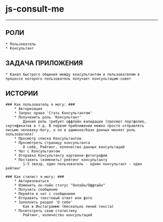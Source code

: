 # js-consult-me #

- - - -

## РОЛИ ##
	* Пользователь
	* Консультант

## ЗАДАЧА ПРИЛОЖЕНИЯ ##
	* Канал быстрого общения между консультантом и пользователем в процессе которого пользователь получает консультацию-совет

## ИСТОРИИ ##
	### Как пользователь я могу: ###
		* Авторизация
		* Запрос права 'Стать Консультантом'
		* Полученить роль 'Консультант'
			Данная роль требует оффлайн валидации (просмот портфолио, сертификатов и т.д. В первом приближении можно просто отправлять письмо человеку-богу, а он в админке/базе данных меняет роль пользователя)
		* Просмотр списка Консультантов
		* Просмотреть страницу консультанта
			О себе, Рейтинг, количество данных консультаций
		* Чат с Консультантом
		* Отправка Консультанту картинки-фотографии
		* Поставить (изменить) рейтинг консультанту 
			1-5 звезд. один пользователь - однин консультант - один рейтинг 

	### Как стилист я могу: ###
		* Авторизоваться
		* Изменить он-лайн статус "Онлайн/Оффлайн"
		* Получить сообщение
		* Перейти в чат с сообщением
		* Отправить текстовый ответ или фото
		* Заполнить раздел 'О себе'
			Как в Инстаграмме (Несколько линий текста)
		* Посмтотреть свою статистику
			Рейтинг, количество консультаций




